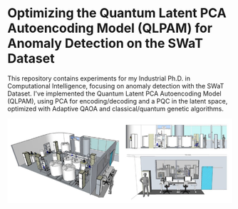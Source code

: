 # Optimizing the Quantum Latent PCA Autoencoding Model (QLPAM) for Anomaly Detection on the SWaT Dataset
This repository contains experiments for my Industrial Ph.D. in Computational Intelligence, focusing on anomaly detection with the SWaT Dataset. I've implemented the Quantum Latent PCA Autoencoding Model (QLPAM), using PCA for encoding/decoding and a PQC in the latent space, optimized with Adaptive QAOA and classical/quantum genetic algorithms.

![Hydrogen Networks](QLPAM/testbed-1.png)
